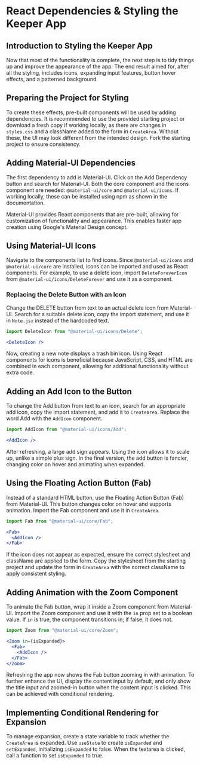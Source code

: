 # React Dependencies & Styling the Keeper App

## Introduction to Styling the Keeper App

Now that most of the functionality is complete, the next step is to tidy things up and improve the appearance of the app. The end result aimed for, after all the styling, includes icons, expanding input features, button hover effects, and a patterned background.

## Preparing the Project for Styling

To create these effects, pre-built components will be used by adding dependencies. It is recommended to use the provided starting project or download a fresh copy if working locally, as there are changes in `styles.css` and a className added to the form in `CreateArea`. Without these, the UI may look different from the intended design. Fork the starting project to ensure consistency.

## Adding Material-UI Dependencies

The first dependency to add is Material-UI. Click on the Add Dependency button and search for Material-UI. Both the core component and the icons component are needed: `@material-ui/core` and `@material-ui/icons`. If working locally, these can be installed using npm as shown in the documentation.

Material-UI provides React components that are pre-built, allowing for customization of functionality and appearance. This enables faster app creation using Google's Material Design concept.

## Using Material-UI Icons

Navigate to the components list to find icons. Since `@material-ui/icons` and `@material-ui/core` are installed, icons can be imported and used as React components. For example, to use a delete icon, import `DeleteForeverIcon` from `@material-ui/icons/DeleteForever` and use it as a component.

### Replacing the Delete Button with an Icon

Change the DELETE button from text to an actual delete icon from Material-UI. Search for a suitable delete icon, copy the import statement, and use it in `Note.jsx` instead of the hardcoded text.

```jsx
import DeleteIcon from "@material-ui/icons/Delete";
```

```jsx
<DeleteIcon />
```

Now, creating a new note displays a trash bin icon. Using React components for icons is beneficial because JavaScript, CSS, and HTML are combined in each component, allowing for additional functionality without extra code.

## Adding an Add Icon to the Button

To change the Add button from text to an icon, search for an appropriate add icon, copy the import statement, and add it to `CreateArea`. Replace the word Add with the `AddIcon` component.

```jsx
import AddIcon from "@material-ui/icons/Add";
```

```jsx
<AddIcon />
```

After refreshing, a large add sign appears. Using the icon allows it to scale up, unlike a simple plus sign. In the final version, the add button is fancier, changing color on hover and animating when expanded.

## Using the Floating Action Button (Fab)

Instead of a standard HTML button, use the Floating Action Button (Fab) from Material-UI. This button changes color on hover and supports animation. Import the Fab component and use it in `CreateArea`.

```jsx
import Fab from "@material-ui/core/Fab";
```

```jsx
<Fab>
  <AddIcon />
</Fab>
```

If the icon does not appear as expected, ensure the correct stylesheet and className are applied to the form. Copy the stylesheet from the starting project and update the form in `CreateArea` with the correct className to apply consistent styling.

## Adding Animation with the Zoom Component

To animate the Fab button, wrap it inside a Zoom component from Material-UI. Import the Zoom component and use it with the `in` prop set to a boolean value. If `in` is true, the component transitions in; if false, it does not.

```jsx
import Zoom from "@material-ui/core/Zoom";
```

```jsx
<Zoom in={isExpanded}>
  <Fab>
    <AddIcon />
  </Fab>
</Zoom>
```

Refreshing the app now shows the Fab button zooming in with animation. To further enhance the UI, display the content input by default, and only show the title input and zoomed-in button when the content input is clicked. This can be achieved with conditional rendering.

## Implementing Conditional Rendering for Expansion

To manage expansion, create a state variable to track whether the `CreateArea` is expanded. Use `useState` to create `isExpanded` and `setExpanded`, initializing `isExpanded` to false. When the textarea is clicked, call a function to set `isExpanded` to true.
